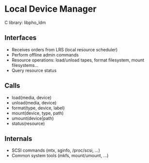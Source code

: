 # Local Device Manager

C library: libpho_ldm

## Interfaces
* Receives orders from LRS (local resource scheduler)
* Perform offline admin commands
* Resource operations: load/unload tapes, format filesystem,
  mount filesystems...
* Query resource status

## Calls
* load(media, device)
* unload(media, device)
* format(type, device, label)
* mount(device, type, path)
* umount(device|path)
* status(resource)

## Internals
* SCSI commands (mtx, sginfo, /proc/scsi, ...)
* Common system tools (mkfs, mount/umount, ...)
